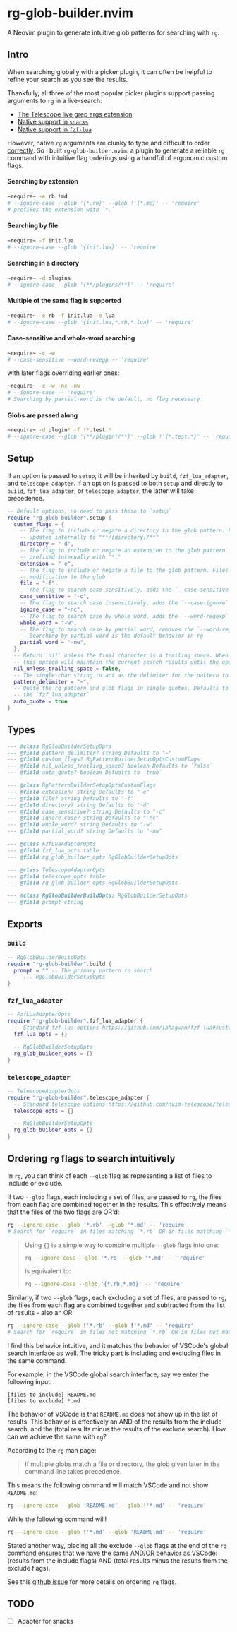 # rg-glob-builder.nvim

A Neovim plugin to generate intuitive glob patterns for searching with `rg`.

## Intro

When searching globally with a picker plugin, it can often be helpful to refine your search as you see the results. 

Thankfully, all three of the most popular picker plugins support passing arguments to `rg` in a live-search:

- [The Telescope live grep args extension](https://github.com/nvim-telescope/telescope-live-grep-args.nvim)
- [Native support in `snacks`](https://github.com/folke/snacks.nvim/discussions/461#discussioncomment-11894765)
- [Native support in `fzf-lua`](https://github.com/ibhagwan/fzf-lua/wiki#how-can-i-restrict-grep-search-to-certain-files)

However, native `rg` arguments are clunky to type and difficult to order [correctly](https://github.com/ElanMedoff/rg-glob-builder.nvim#ordering-rg-flags-to-search-intuitively). So I built `rg-glob-builder.nvim`: a plugin to generate a reliable `rg` command with intuitive flag orderings using a handful of ergonomic custom flags.

#### Searching by extension
```bash
~require~ -e rb !md
# --ignore-case --glob '{*.rb}' --glob !'{*.md}' -- 'require'
# prefixes the extension with `*.`
```

#### Searching by file
```bash
~require~ -f init.lua
# --ignore-case --glob '{init.lua}' -- 'require'
```

#### Searching in a directory
```bash
~require~ -d plugins
# --ignore-case --glob '{**/plugins/**}' -- 'require'
```

#### Multiple of the same flag is supported
```bash
~require~ -e rb -f init.lua -e lua
# --ignore-case --glob '{init.lua,*.rb,*.lua}' -- 'require'
```

#### Case-sensitive and whole-word searching
```bash
~require~ -c -w
# --case-sensitive --word-rexegp -- 'require'
```

with later flags overriding earlier ones:
```bash
~require~ -c -w -nc -nw
# --ignore-case -- 'require'
# Searching by partial-word is the default, no flag necessary
```

#### Globs are passed along
```bash
~require~ -d plugin* -f !*.test.*
# --ignore-case --glob '{**/plugin*/**}' --glob !'{*.test.*}' -- 'require'
```

## Setup

If an option is passed to `setup`, it will be inherited by `build`, `fzf_lua_adapter`, and `telescope_adapter`. If an option is passed to both `setup` and directly to `build`, `fzf_lua_adapter`, or `telescope_adapter`, the latter will take precedence.

```lua
-- Default options, no need to pass these to `setup`
require "rg-glob-builder".setup {
  custom_flags = {
    -- The flag to include or negate a directory to the glob pattern. Extensions are 
    -- updated internally to "**/[directory]/**"
    directory = "-d",
    -- The flag to include or negate an extension to the glob pattern. Extensions are 
    -- prefixed internally with "*."
    extension = "-e",
    -- The flag to include or negate a file to the glob pattern. Files are passed without 
    -- modification to the glob
    file = "-f",
    -- The flag to search case sensitively, adds the `--case-sensitive` flag
    case_sensitive = "-c",
    -- The flag to search case insensitively, adds the `--case-ignore` flag
    ignore_case = "-nc",
    -- The flag to search case by whole word, adds the `--word-regexp` flag
    whole_word = "-w",
    -- The flag to search case by partial word, removes the `--word-regexp` flag 
    -- Searching by partial word is the default behavior in rg
    partial_word = "-nw",
  },
  -- Return `nil` unless the final character is a trailing space. When updating the flags, 
  -- this option will maintain the current search results until the update is complete
  nil_unless_trailing_space = false,
  -- The single-char string to act as the delimiter for the pattern to pass to rg
  pattern_delimiter = "~",
  -- Quote the rg pattern and glob flags in single quotes. Defaults to true, except for in 
  -- the `fzf_lua_adapter`
  auto_quote = true
}
```

## Types 
```lua
--- @class RgGlobBuilderSetupOpts
--- @field pattern_delimiter? string Defaults to "~"
--- @field custom_flags? RgPatternBuilderSetupOptsCustomFlags
--- @field nil_unless_trailing_space? boolean Defaults to `false`
--- @field auto_quote? boolean Defualts to `true`

--- @class RgPatternBuilderSetupOptsCustomFlags
--- @field extension? string Defaults to "-e"
--- @field file? string Defaults to "-f"
--- @field directory? string Defaults to "-d"
--- @field case_sensitive? string Defaults to "-c"
--- @field ignore_case? string Defaults to "-nc"
--- @field whole_word? string Defaults to "-w"
--- @field partial_word? string Defaults to "-nw"

--- @class FzfLuaAdapterOpts
--- @field fzf_lua_opts table
--- @field rg_glob_builder_opts RgGlobBuilderSetupOpts

--- @class TelescopeAdapterOpts
--- @field telescope_opts table
--- @field rg_glob_builder_opts RgGlobBuilderSetupOpts

--- @class RgGlobBuilderBuildOpts: RgGlobBuilderSetupOpts
--- @field prompt string
```

## Exports

### `build`
```lua
-- RgGlobBuilderBuildOpts
require "rg-glob-builder".build {
  prompt = "" -- The primary pattern to search
  -- ... RgGlobBuilderSetupOpts
}
```

### `fzf_lua_adapter`
```lua
-- FzfLuaAdapterOpts
require "rg-glob-builder".fzf_lua_adapter {
  -- Standard fzf-lua options https://github.com/ibhagwan/fzf-lua#customization
  fzf_lua_opts = {}

  -- RgGlobBuilderSetupOpts
  rg_glob_builder_opts = {}
}
```

### `telescope_adapter`
```lua
-- TelescopeAdapterOpts
require "rg-glob-builder".telescope_adapter {
  -- Standard telescope options https://github.com/nvim-telescope/telescope.nvim#customization
  telescope_opts = {}

  -- RgGlobBuilderSetupOpts
  rg_glob_builder_opts = {}
}
```

## Ordering `rg` flags to search intuitively

In `rg`, you can think of each `--glob` flag as representing a list of files to include or exclude. 

If two `--glob` flags, each including a set of files, are passed to `rg`, the files from each flag are combined together in the results. This effectively means that the files of the two flags are OR'd:

```bash
rg --ignore-case --glob '*.rb' --glob '*.md' -- 'require'
# Search for `require` in files matching `*.rb` OR in files matching `*.md`
```

> Using `{}` is a simple way to combine multiple `--glob` flags into one:
> ```bash
> rg --ignore-case --glob '*.rb' --glob '*.md' -- 'require'
> ```
> is equivalent to:
> ```bash
> rg --ignore-case --glob '{*.rb,*.md}' -- 'require'
> ```

Similarly, if two `--glob` flags, each excluding a set of files, are passed to `rg`, the files from each flag are combined together and subtracted from the list of results - also an OR:

```bash
rg --ignore-case --glob !'*.rb' --glob !'*.md' -- 'require'
# Search for `require` in files not matching `*.rb` OR in files not matching `*.md`
```

I find this behavior intuitive, and it matches the behavior of VSCode's global search interface as well. The tricky part is including and excluding files in the same command.

For example, in the VSCode global search interface, say we enter the following input:

```
[files to include] README.md
[files to exclude] *.md
```

The behavior of VSCode is that `README.md` does not show up in the list of results. This behavior is effectively an AND of the results from the include search, and the (total results minus the results of the exclude search). How can we achieve the same with `rg`?

According to the `rg` man page:

> If multiple globs match a file or directory, the glob given later in the command line takes precedence.

This means the following command will match VSCode and not show `README.md`:

```bash
rg --ignore-case --glob 'README.md' --glob !'*.md' -- 'require'
```

While the following command will!

```bash
rg --ignore-case --glob !'*.md' --glob 'README.md' -- 'require'
```

Stated another way, placing all the exclude `--glob` flags at the end of the `rg` command ensures that we have the same AND/OR behavior as VSCode: (results from the include flags) AND (total results minus the results from the exclude flags).

See this [github issue](https://github.com/BurntSushi/ripgrep/issues/809#issuecomment-366366982) for more details on ordering `rg` flags.

## TODO
- [ ] Adapter for snacks
